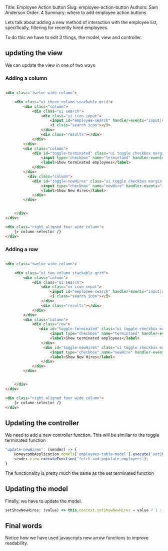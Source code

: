 Title: Employee Action button
Slug: employee-action-button
Authors: Sam Anderson
Order: 4
Summary: where to add employee action buttons

Lets talk about adding a new method of interaction with the employee list, specifically, filtering for recently hired employees. 

To do this we have to edit 3 things, the model, view and controller.

## updating the view
We can update the view in one of two ways
### Adding a column
```html 

<div class="twelve wide column">

    <div class="ui three column stackable grid">
        <div class="column">
            <div class="ui search">
                <div class="ui icon input">
                    <input id="employee-search" handler-events="input|debounce:employees-search" class="prompt" type="text" placeholder="Search Employees..." value="{search}">
                    <i class="search icon"></i>
                </div>
                <div class="results"></div>
            </div>
        </div>
        <div class="column">
            <div id="toggle-terminated" class="ui toggle checkbox margin top five">
                <input type="checkbox" name="termintaed" handler-events="input:update-terminated">
                <label>Show terminated employees</label>
            </div>
        </div>
          <div class="column">
            <div id="toggle-newHires" class="ui toggle checkbox margin top five">
                <input type="checkbox" name="newHire" handler-events="input:update-newHires">
                <label>Show New Hires</label>
            </div>
        </div>


    </div>
</div>

<div class="right aligned four wide column">
    {> column-selector /}    
</div>
``` 

### Adding a row
``` html 

<div class="twelve wide column">

    <div class="ui two column stackable grid">
        <div class="column">
            <div class="ui search">
                <div class="ui icon input">
                    <input id="employee-search" handler-events="input|debounce:employees-search" class="prompt" type="text" placeholder="Search Employees..." value="{search}">
                    <i class="search icon"></i>
                </div>
                <div class="results"></div>
            </div>
        </div>
        <div class="column">
            <div class="row">
               <div id="toggle-terminated" class="ui toggle checkbox margin top five">
                    <input type="checkbox" name="termintaed" handler-events="input:update-terminated">
                    <label>Show terminated employees</label>
                </div>
                 <div id="toggle-newHires" class="ui toggle checkbox margin top five">
                    <input type="checkbox" name="newHire" handler-events="input:update-newHires">
                    <label>Show New Hires</label>
                </div>
            </div> 
        </div>


    </div>
</div>

<div class="right aligned four wide column">
    {> column-selector /}    
</div>
```
## Updating the controller
We need to add a new controller function. This will be similiar to the toggle terminated function
``` javascript
"update-newHires": (sender) => {
    HoneycombApplication.models['employees-table-model'].execute('setShowNewHires', [sender.control.prop('checked')]);
    sender.view.executeFunction('fetch-and-populate-employees');
}
```
The functionality is pretty much the same as the set terminated function

## Updating the model
Finally, we have to update the model.
``` javascript 
setShowNewHires: (value) => this.context.setShowNewHires = value ? 1 : 0
``` 

## Final words
Notice how we have used javascripts new arrow functions to improve readability.


